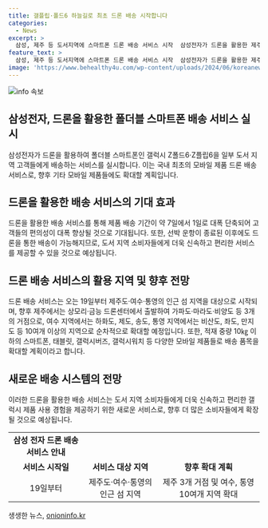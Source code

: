 ```yaml
---
title: 갤플립·폴드6 하늘길로 최초 드론 배송 시작합니다
categories:
  - News
excerpt: >
  삼성, 제주 등 도서지역에 스마트폰 드론 배송 서비스 시작  삼성전자가 드론을 활용한 제주 등 도서지역 스마트폰 배송 서비스를 19일부터 시작한다. 드론을 통한 배송으로 약 7일에서 1일로 배송 기간이 단축되며, 고객 편의성이 대폭 향상될 것으로 예상된다. 삼성전자는 향후 모바일 제품 중심으로 배송 범위를 확대할 계획이며, 지역적으로는 제주, 여수, 통영 등에서 차례로 확대될 예정이다. 해당 서비스는 국토교통부의 드론실증도시 구축사업과의 협업을 통해 이루어지고 있다. 
feature_text: >
  삼성, 제주 등 도서지역에 스마트폰 드론 배송 서비스 시작  삼성전자가 드론을 활용한 제주 등 도서지역 스마트폰 배송 서비스를 19일부터 시작한다. 드론을 통한 배송으로 약 7일에서 1일로 배송 기간이 단축되며, 고객 편의성이 대폭 향상될 것으로 예상된다. 삼성전자는 향후 모바일 제품 중심으로 배송 범위를 확대할 계획이며, 지역적으로는 제주, 여수, 통영 등에서 차례로 확대될 예정이다. 해당 서비스는 국토교통부의 드론실증도시 구축사업과의 협업을 통해 이루어지고 있다. 
image: 'https://www.behealthy4u.com/wp-content/uploads/2024/06/koreanews.jpg'
---
```


<p><img src="https://www.behealthy4u.com/wp-content/uploads/2024/06/koreanews.jpg" alt="info 속보" /></p>

<h2 data-ke-size="size26">삼성전자, 드론을 활용한 폴더블 스마트폰 배송 서비스 실시</h2>

<p data-ke-size="size16">삼성전자가 드론을 활용하여 폴더블 스마트폰인 갤럭시 Z폴드6·Z플립6을 일부 도서 지역 고객들에게 배송하는 서비스를 실시합니다. 이는 국내 최초의 모바일 제품 드론 배송 서비스로, 향후 기타 모바일 제품들에도 확대할 계획입니다.</p>

<h2 data-ke-size="size24">드론을 활용한 배송 서비스의 기대 효과</h2>

<p data-ke-size="size16">드론을 활용한 배송 서비스를 통해 제품 배송 기간이 약 7일에서 1일로 대폭 단축되어 고객들의 편의성이 대폭 향상될 것으로 기대됩니다. 또한, 선박 운항이 종료된 이후에도 드론을 통한 배송이 가능해지므로, 도서 지역 소비자들에게 더욱 신속하고 편리한 서비스를 제공할 수 있을 것으로 예상됩니다.</p>

<h2 data-ke-size="size24">드론 배송 서비스의 활용 지역 및 향후 전망</h2>

<p data-ke-size="size16">드론 배송 서비스는 오는 19일부터 제주도·여수·통영의 인근 섬 지역을 대상으로 시작되며, 향후 제주에서는 상모리·금능 드론센터에서 출발하여 가파도·마라도·비양도 등 3개의 거점으로, 여수 지역에서는 하화도, 제도, 송도, 통영 지역에서는 비산도, 좌도, 만지도 등 10여개 이상의 지역으로 순차적으로 확대할 예정입니다. 또한, 적재 중량 10㎏ 이하의 스마트폰, 태블릿, 갤럭시버즈, 갤럭시워치 등 다양한 모바일 제품들로 배송 품목을 확대할 계획이라고 합니다.</p>

<h2 data-ke-size="size24">새로운 배송 시스템의 전망</h2>

<p data-ke-size="size16">이러한 드론을 활용한 배송 서비스는 도서 지역 소비자들에게 더욱 신속하고 편리한 갤럭시 제품 사용 경험을 제공하기 위한 새로운 서비스로, 향후 더 많은 소비자들에게 확장될 것으로 예상됩니다.</p>

<table>
  <tbody>
    <tr>
      <td style="text-align: center; height: 17px;"><b>삼성 전자 드론 배송 서비스 안내</b></td>
    </tr>
    <tr>
      <td style="text-align: center; height: 17px;"><b>서비스 시작일</b></td>
      <td style="text-align: center; height: 17px;"><b>서비스 대상 지역</b></td>
      <td style="text-align: center; height: 17px;"><b>향후 확대 계획</b></td>
    </tr>
    <tr>
      <td style="text-align: center; height: 17px;">19일부터</td>
      <td style="text-align: center; height: 17px;">제주도·여수·통영의 인근 섬 지역</td>
      <td style="text-align: center; height: 17px;">제주 3개 거점 및 여수, 통영 10여개 지역 확대</td>
    </tr>
  </tbody>
</table>
생생한 뉴스, <a href="https://onioninfo.kr" rel="dofollow">onioninfo.kr</a>


